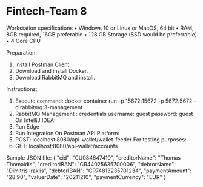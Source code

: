 # Fintech-Team 8

Workstation specifications
• Windows 10 or Linux or MacOS, 64 bit
• RAM, 8GB required, 16GB preferable
• 128 GB Storage (SSD would be preferrable)
• 4 Core CPU

Preparation:
1. Install [Postman Client](https://www.postman.com/product/rest-client/). 
2. Download and install Docker.
3. Download RabbitMQ and install.


Instructions:
1. Execute command:
docker container run -p 15672:15672 -p 5672:5672 -d rabbitmq:3-management
2. RabbitMQ Management : credentials username: guest password: guest
 On IntelliJ IDEA:
3. Run Edge
4. Run Integration
 On Postman API Platform:
5. POST: localhost:8080/api-wallet/wallet-feeder
 For testing purposes:
6. GET: localhost:8080/api-wallet/accounts


Sample JSON file:
{
"cid": "CU084647410",
"creditorName": "Thomas Thomaidis",
"creditorIBAN": "GR44025635700006",
"debtorName": "Dimitris Iraklis",
"debtorIBAN": "GR74813235701234",
"paymentAmount": "28.90",
"valuerDate": "20211210",
"paymentCurrency": "EUR"
}
